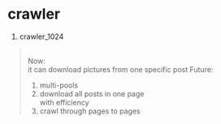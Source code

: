 # crawler
1. crawler_1024
><br>Now: </br> it can download pictures from one specific post
>Future: </br> 
>1. multi-pools
>2. download all posts in one page <br>with efficiency
>3. crawl through pages to pages 
